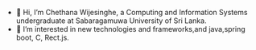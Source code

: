 - 👋 Hi, I’m Chethana Wijesinghe, a Computing and Information Systems undergraduate at Sabaragamuwa University of Sri Lanka.
- 👀 I’m interested in new technologies and frameworks,and java,spring boot, C, Rect.js.

  

<!---
ChethanaWijesinghe10/ChethanaWijesinghe10 is a ✨ special ✨ repository because its `README.md` (this file) appears on your GitHub profile.
You can click the Preview link to take a look at your changes.
--->
